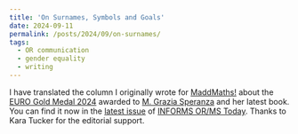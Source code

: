 ```yaml
---
title: 'On Surnames, Symbols and Goals'
date: 2024-09-11
permalink: /posts/2024/09/on-surnames/
tags:
  - OR communication
  - gender equality
  - writing
---
```


I have translated the column I originally wrote for [MaddMaths!](https://maddmaths.simai.eu/comunicare/pari-opportunita/euro-gold-medal-2024-a-maria-grazia-speranza-di-cognomi-simboli-e-mete/) about the [EURO Gold Medal 2024](https://en.wikipedia.org/wiki/EURO_Gold_Medal) awarded to [M. Grazia Speranza](https://en.wikipedia.org/wiki/M._Grazia_Speranza) and her latest book. You can find it now in the [latest issue](https://pubsonline.informs.org/do/10.1287/orms.2024.03.05/full/) of [INFORMS OR/MS Today](https://pubsonline.informs.org/magazine/orms-today). Thanks to Kara Tucker for the editorial support.